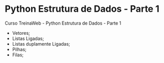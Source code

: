 # Python Estrutura de Dados - Parte 1
Curso TreinaWeb - Python Estrutura de Dados - Parte 1
- Vetores;
- Listas Ligadas;
- Listas duplamente Ligadas;
- Pilhas;
- Filas;
